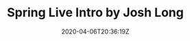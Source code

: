 ---
aliases:
- 0009
date: '2020-04-06T20:36:19Z'
description: Spring Live Intro by Josh Long
episode: 0009
episode_image: /images/tv/episodes/spring-live/0009.jpg
explicit: 'no'
images:
- /images/tv/episodes/spring-live/0009.jpg
lastmod: '2021-04-20'
publishdate: '2020-05-29'
title: Spring Live Intro by Josh Long
type: tv-episode
youtube: Sz9JwNtjkSE
---